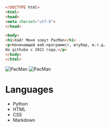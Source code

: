 ```Html
<!DOCTYPE html>
<html>
<head>
<meta charset="utf-8">
</head>

<body>
<h1>Хай! Меня зовут PacMan</h1>
<p>Начинающий веб-програмист, ютубер, и.т.д.
На githubе с 2021 года.</p>
</body>
</html>
```


![PacMan](https://img.shields.io/github/followers/Aggggsu?style=social)
![PacMan](https://img.shields.io/github/stars/aggggsu?style=social)

# Languages

- Python
- HTML
- CSS
- Markdown

